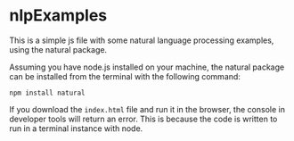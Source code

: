 # nlpExamples

This is a simple js file with some natural language processing examples, using the natural package.

Assuming you have node.js installed on your machine, the natural package can be installed from the terminal with the following command:
```
npm install natural
```

If you download the ```index.html``` file and run it in the browser, the console in developer tools will return an error. This is because the code is written to run in a terminal instance with node.
